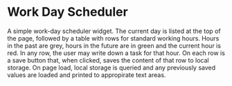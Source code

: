 # Work Day Scheduler

A simple work-day scheduler widget. The current day is listed at the top of the page, followed by a table with rows for standard working hours. Hours in the past are grey, hours in the future are in green and the current hour is red. In any row, the user may write down a task for that hour. On each row is a save button that, when clicked, saves the content of that row to local storage. On page load, local storage is queried and any previously saved values are loaded and printed to appropirate text areas.


